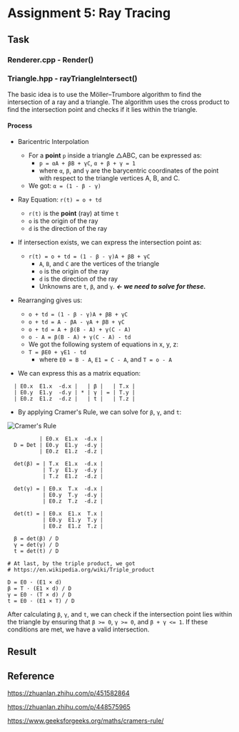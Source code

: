 # Assignment 5: Ray Tracing

## Task

### Renderer.cpp - Render()

### Triangle.hpp - rayTriangleIntersect()

The basic idea is to use the Möller–Trumbore algorithm to find the intersection of a ray and a triangle. The algorithm uses the cross product to find the intersection point and checks if it lies within the triangle.

#### Process

- Baricentric Interpolation
  - For a **point** `p` inside a triangle △ABC, can be expressed as:
    - `p = αA + βB + γC`, `α + β + γ = 1`
    - where `α`, `β`, and `γ` are the barycentric coordinates of the point with respect to the triangle vertices A, B, and C.
  - We got: `α = (1 - β - γ)`

- Ray Equation: `r(t) = o + td`
  - `r(t)` is the **point** (ray) at time `t`
  - `o` is the origin of the ray
  - `d` is the direction of the ray

- If intersection exists, we can express the intersection point as:
  - `r(t) = o + td = (1 - β - γ)A + βB + γC`
    - `A`, `B`, and `C` are the vertices of the triangle
    - `o` is the origin of the ray
    - `d` is the direction of the ray
    - Unknowns are `t`, `β`, and `γ`. ***<- we need to solve for these.***

- Rearranging gives us:  
  - `o + td = (1 - β - γ)A + βB + γC`
  - `o + td = A - βA - γA + βB + γC`
  - `o + td = A + β(B - A) + γ(C - A)`
  - `o - A = β(B - A) + γ(C - A) - td`
  - We got the following system of equations in x, y, z:
  - `T = βE0 + γE1 - td`
    - where `E0 = B - A`, `E1 = C - A`, and `T = o - A`

- We can express this as a matrix equation:

```shell
  | E0.x  E1.x  -d.x |   | β |   | T.x |
  | E0.y  E1.y  -d.y | * | γ | = | T.y |
  | E0.z  E1.z  -d.z |   | t |   | T.z |
```

- By applying Cramer's Rule, we can solve for `β`, `γ`, and `t`:

![Cramer's Rule](https://media.geeksforgeeks.org/wp-content/uploads/20230212131806/Cramer's-Rule.png)

```shell
          | E0.x  E1.x  -d.x |
  D = Det | E0.y  E1.y  -d.y |
          | E0.z  E1.z  -d.z |

  det(β) = | T.x  E1.x  -d.x |
           | T.y  E1.y  -d.y |
           | T.z  E1.z  -d.z |

  det(γ) = | E0.x  T.x  -d.x |
           | E0.y  T.y  -d.y |
           | E0.z  T.z  -d.z |

  det(t) = | E0.x  E1.x  T.x |
           | E0.y  E1.y  T.y |
           | E0.z  E1.z  T.z |

  β = det(β) / D
  γ = det(γ) / D
  t = det(t) / D  

# At last, by the triple product, we got
# https://en.wikipedia.org/wiki/Triple_product

D = E0 · (E1 × d)
β = T · (E1 × d) / D
γ = E0 · (T × d) / D
t = E0 · (E1 × T) / D
```

After calculating `β`, `γ`, and `t`, we can check if the intersection point lies within the triangle by ensuring that `β >= 0`, `γ >= 0`, and `β + γ <= 1`. If these conditions are met, we have a valid intersection.

## Result



## Reference

https://zhuanlan.zhihu.com/p/451582864

https://zhuanlan.zhihu.com/p/448575965

https://www.geeksforgeeks.org/maths/cramers-rule/
